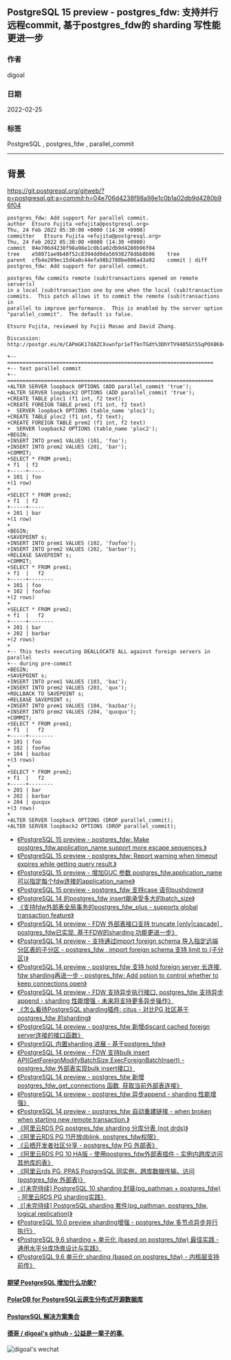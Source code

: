 ## PostgreSQL 15 preview - postgres_fdw: 支持并行远程commit, 基于postgres_fdw的 sharding 写性能更进一步        
                                   
### 作者                               
digoal                                            
                                             
### 日期                                        
2022-02-25                                     
                                     
### 标签                        
PostgreSQL , postgres_fdw , parallel_commit                  
                                           
----                                             
                                        
## 背景     
https://git.postgresql.org/gitweb/?p=postgresql.git;a=commit;h=04e706d4238f98a98e1c0b1a02db9d4280b96f04  
  
```  
postgres_fdw: Add support for parallel commit.  
author	Etsuro Fujita <efujita@postgresql.org>	  
Thu, 24 Feb 2022 05:30:00 +0000 (14:30 +0900)  
committer	Etsuro Fujita <efujita@postgresql.org>	  
Thu, 24 Feb 2022 05:30:00 +0000 (14:30 +0900)  
commit	04e706d4238f98a98e1c0b1a02db9d4280b96f04  
tree	e58071ae9b40f52c8394dd0da56938278dbb8b96	tree  
parent	cfb4e209ec15d4a0c44efa98b2788be806a43a92	commit | diff  
postgres_fdw: Add support for parallel commit.  
  
postgres_fdw commits remote (sub)transactions opened on remote server(s)  
in a local (sub)transaction one by one when the local (sub)transaction  
commits.  This patch allows it to commit the remote (sub)transactions in  
parallel to improve performance.  This is enabled by the server option  
"parallel_commit".  The default is false.  
  
Etsuro Fujita, reviewed by Fujii Masao and David Zhang.  
  
Discussion: http://postgr.es/m/CAPmGK17dAZCXvwnfpr1eTfknTGdt%3DhYTV9405Gt5SqPOX8K84w%40mail.gmail.com  
```  
  
```
+-- ===================================================================
+-- test parallel commit
+-- ===================================================================
+ALTER SERVER loopback OPTIONS (ADD parallel_commit 'true');
+ALTER SERVER loopback2 OPTIONS (ADD parallel_commit 'true');
+CREATE TABLE ploc1 (f1 int, f2 text);
+CREATE FOREIGN TABLE prem1 (f1 int, f2 text)
+  SERVER loopback OPTIONS (table_name 'ploc1');
+CREATE TABLE ploc2 (f1 int, f2 text);
+CREATE FOREIGN TABLE prem2 (f1 int, f2 text)
+  SERVER loopback2 OPTIONS (table_name 'ploc2');
+BEGIN;
+INSERT INTO prem1 VALUES (101, 'foo');
+INSERT INTO prem2 VALUES (201, 'bar');
+COMMIT;
+SELECT * FROM prem1;
+ f1  | f2  
+-----+-----
+ 101 | foo
+(1 row)
+
+SELECT * FROM prem2;
+ f1  | f2  
+-----+-----
+ 201 | bar
+(1 row)
+
+BEGIN;
+SAVEPOINT s;
+INSERT INTO prem1 VALUES (102, 'foofoo');
+INSERT INTO prem2 VALUES (202, 'barbar');
+RELEASE SAVEPOINT s;
+COMMIT;
+SELECT * FROM prem1;
+ f1  |   f2   
+-----+--------
+ 101 | foo
+ 102 | foofoo
+(2 rows)
+
+SELECT * FROM prem2;
+ f1  |   f2   
+-----+--------
+ 201 | bar
+ 202 | barbar
+(2 rows)
+
+-- This tests executing DEALLOCATE ALL against foreign servers in parallel
+-- during pre-commit
+BEGIN;
+SAVEPOINT s;
+INSERT INTO prem1 VALUES (103, 'baz');
+INSERT INTO prem2 VALUES (203, 'qux');
+ROLLBACK TO SAVEPOINT s;
+RELEASE SAVEPOINT s;
+INSERT INTO prem1 VALUES (104, 'bazbaz');
+INSERT INTO prem2 VALUES (204, 'quxqux');
+COMMIT;
+SELECT * FROM prem1;
+ f1  |   f2   
+-----+--------
+ 101 | foo
+ 102 | foofoo
+ 104 | bazbaz
+(3 rows)
+
+SELECT * FROM prem2;
+ f1  |   f2   
+-----+--------
+ 201 | bar
+ 202 | barbar
+ 204 | quxqux
+(3 rows)
+
+ALTER SERVER loopback OPTIONS (DROP parallel_commit);
+ALTER SERVER loopback2 OPTIONS (DROP parallel_commit);
```
  
- [《PostgreSQL 15 preview - postgres_fdw: Make postgres_fdw.application_name support more escape sequences.》](../202202/20220221_01.md)    
- [《PostgreSQL 15 preview - postgres_fdw: Report warning when timeout expires while getting query result.》](../202112/20211210_03.md)    
- [《PostgreSQL 15 preview - 增加GUC 参数 postgres_fdw.application_name 可以指定每个fdw连接的application_name》](../202109/20210907_02.md)    
- [《PostgreSQL 15 preview - postgres_fdw 支持case 语句pushdown》](../202108/20210801_03.md)    
- [《PostgreSQL 14 的postgres_fdw insert能承受多大的batch_size》](../202106/20210609_02.md)    
- [《支持fdw外部表全局事务的postgres_fdw_plus - supports global transaction feature》](../202104/20210416_03.md)    
- [《PostgreSQL 14 preview - FDW 外部表接口支持 truncate [only|cascade] , postgres_fdw已实现, 基于FDW的sharding 功能更进一步》](../202104/20210409_02.md)    
- [《PostgreSQL 14 preview - 支持通过import foreign schema 导入指定远端分区表的子分区 - postgres_fdw , import foreign schema 支持 limit to (子分区)》](../202104/20210407_02.md)    
- [《PostgreSQL 14 preview - postgres_fdw 支持 hold foreign server 长连接, fdw sharding再进一步 - postgres_fdw: Add option to control whether to keep connections open》](../202104/20210403_02.md)    
- [《PostgreSQL 14 preview - FDW 支持异步执行接口, postgres_fdw 支持异步append - sharding 性能增强 - 未来将支持更多异步操作》](../202103/20210331_02.md)    
- [《怎么看待PostgreSQL sharding插件: citus - 对比PG 社区基于 postgres_fdw 的sharding》](../202103/20210325_02.md)    
- [《PostgreSQL 14 preview - postgres_fdw 新增discard cached foreign server连接的接口函数》](../202101/20210126_02.md)    
- [《PostgreSQL 内置sharding 进展 - 基于postgres_fdw》](../202101/20210122_03.md)    
- [《PostgreSQL 14 preview - FDW 支持bulk insert API(GetForeignModifyBatchSize,ExecForeignBatchInsert) - postgres_fdw 外部表实现bulk insert接口》](../202101/20210121_01.md)    
- [《PostgreSQL 14 preview - postgres_fdw 新增 postgres_fdw_get_connections 函数, 获取当前外部表连接》](../202101/20210119_01.md)    
- [《PostgreSQL 14 preview - postgres_fdw 异步append - sharding 性能增强》](../202010/20201010_05.md)    
- [《PostgreSQL 14 preview - postgres_fdw 自动重建链接 - when broken when starting new remote transaction.》](../202010/20201010_03.md)    
- [《阿里云RDS PG postgres_fdw sharding 分库分表 (not drds)》](../201911/20191122_01.md)    
- [《阿里云RDS PG 11开放dblink, postgres_fdw权限》](../201910/20191023_01.md)    
- [《云栖开发者社区分享 - postgres_fdw PG 外部表》](../201910/20191011_01.md)    
- [《阿里云RDS PG 10 HA版 - 使用postgres_fdw外部表插件 - 实例内跨库访问其他库的表》](../201901/20190125_01.md)    
- [《阿里云rds PG, PPAS PostgreSQL 同实例，跨库数据传输、访问(postgres_fdw 外部表)》](../201901/20190111_02.md)    
- [《[未完待续] PostgreSQL 10 sharding 封装(pg_pathman + postgres_fdw) - 阿里云RDS PG sharding实践》](../201710/20171027_03.md)    
- [《[未完待续] PostgreSQL sharding 套件(pg_pathman, postgres_fdw, logical replication)》](../201710/20171001_09.md)    
- [《PostgreSQL 10.0 preview sharding增强 - postgres_fdw 多节点异步并行执行》](../201703/20170312_07.md)    
- [《PostgreSQL 9.6 sharding + 单元化 (based on postgres_fdw) 最佳实践 - 通用水平分库场景设计与实践》](../201610/20161005_01.md)    
- [《PostgreSQL 9.6 单元化,sharding (based on postgres_fdw) - 内核层支持前传》](../201610/20161004_01.md)    
  
  
  
  
  
#### [期望 PostgreSQL 增加什么功能?](https://github.com/digoal/blog/issues/76 "269ac3d1c492e938c0191101c7238216")
  
  
#### [PolarDB for PostgreSQL云原生分布式开源数据库](https://github.com/ApsaraDB/PolarDB-for-PostgreSQL "57258f76c37864c6e6d23383d05714ea")
  
  
#### [PostgreSQL 解决方案集合](https://yq.aliyun.com/topic/118 "40cff096e9ed7122c512b35d8561d9c8")
  
  
#### [德哥 / digoal's github - 公益是一辈子的事.](https://github.com/digoal/blog/blob/master/README.md "22709685feb7cab07d30f30387f0a9ae")
  
  
![digoal's wechat](../pic/digoal_weixin.jpg "f7ad92eeba24523fd47a6e1a0e691b59")
  
